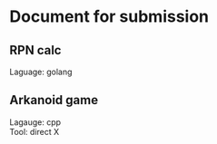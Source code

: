 # Document for submission

## RPN calc
Laguage: golang


## Arkanoid game
Lagauge: cpp
<br>
Tool: direct X
